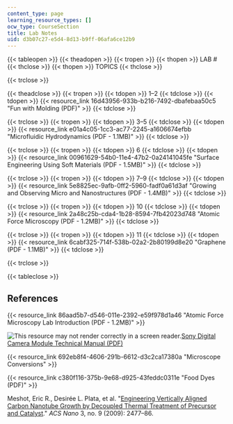 ```yaml
---
content_type: page
learning_resource_types: []
ocw_type: CourseSection
title: Lab Notes
uid: d3b07c27-e5d4-8d13-b9ff-06afa6ce12b9
---
```


{{< tableopen >}}
{{< theadopen >}}
{{< tropen >}}
{{< thopen >}}
LAB #
{{< thclose >}}
{{< thopen >}}
TOPICS
{{< thclose >}}

{{< trclose >}}

{{< theadclose >}}
{{< tropen >}}
{{< tdopen >}}
1–2
{{< tdclose >}}
{{< tdopen >}}
{{< resource_link 16d43956-933b-b216-7492-dbafebaa50c5 "Fun with Molding (PDF)" >}}
{{< tdclose >}}

{{< trclose >}}
{{< tropen >}}
{{< tdopen >}}
3–5
{{< tdclose >}}
{{< tdopen >}}
{{< resource_link e01a4c05-1cc3-ac77-2245-a1606674efbb "Microfluidic Hydrodynamics (PDF - 1.1MB)" >}}
{{< tdclose >}}

{{< trclose >}}
{{< tropen >}}
{{< tdopen >}}
6
{{< tdclose >}}
{{< tdopen >}}
{{< resource_link 00961629-54b0-11e4-47b2-0a24141045fe "Surface Engineering Using Soft Materials (PDF - 1.5MB)" >}}
{{< tdclose >}}

{{< trclose >}}
{{< tropen >}}
{{< tdopen >}}
7–9
{{< tdclose >}}
{{< tdopen >}}
{{< resource_link 5e8825ec-9afb-0ff2-5960-fadf0a61d3af "Growing and Observing Micro and Nanostructures (PDF - 1.4MB)" >}}
{{< tdclose >}}

{{< trclose >}}
{{< tropen >}}
{{< tdopen >}}
10
{{< tdclose >}}
{{< tdopen >}}
{{< resource_link 2a48c25b-cda4-1b28-8594-7fb42023d748 "Atomic Force Microscopy (PDF - 1.2MB)" >}}
{{< tdclose >}}

{{< trclose >}}
{{< tropen >}}
{{< tdopen >}}
11
{{< tdclose >}}
{{< tdopen >}}
{{< resource_link 6cabf325-714f-538b-02a2-2b80199d8e20 "Graphene (PDF - 1.1MB)" >}}
{{< tdclose >}}

{{< trclose >}}

{{< tableclose >}}

References
----------

{{< resource_link 86aad5b7-d546-011e-2392-e59f978d1a46 "Atomic Force Microscopy Lab Introduction (PDF - 1.2MB)" >}}

![This resource may not render correctly in a screen reader.](/images/inacessible.gif)[Sony Digital Camera Module Technical Manual (PDF)](https://pro.sony.com/bbsc/assetDownloadController/XCDV60_V60CR_SX90_SX90CR_U100_U100CR_Technical_Manual.pdf?path=Asset%20Hierarchy$Professional$SEL-yf-generic-153703$SEL-yf-generic-153738SEL-asset-116864.pdf&id=StepID$SEL-asset-116864$original&dimension=original)

{{< resource_link 692eb8f4-4606-291b-6612-d3c2ca17380a "Microscope Conversions" >}}

{{< resource_link c380f116-375b-9e68-d925-43feddc0311e "Food Dyes (PDF)" >}}

Meshot, Eric R., Desirée L. Plata, et al. "[Engineering Vertically Aligned Carbon Nanotube Growth by Decoupled Thermal Treatment of Precursor and Catalyst](https://doi.org/10.1021/nn900446a)." _ACS Nano_ 3, no. 9 (2009): 2477–86.